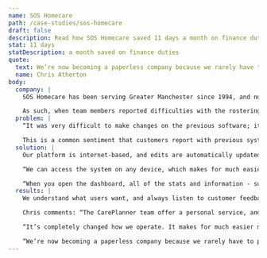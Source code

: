 ```yaml
---
name: SOS Homecare
path: /case-studies/sos-homecare
draft: false
description: Read how SOS Homecare saved 11 days a month on finance duties.
stat: 11 days
statDescription: a month saved on finance duties
quote:
  text: We’re now becoming a paperless company because we rarely have to print anything out. CarePlanner gets 9/10 from me, and I’m looking forward to future updates and even more functionality.
  name: Chris Atherton
body:
  company: |
    SOS Homecare has been serving Greater Manchester since 1994, and now boasts 200 staff providing 3,700 hours of domiciliary care each week. Chris Atherton has been operating as Director of Business Improvement since 2012, and it’s his job to oversee financial growth and enhancements to quality of service.

    As such, when team members reported difficulties with the rostering system, he looked for alternatives...
  problem: |
    “It was very difficult to make changes on the previous software; it couldn’t cope with edits and the rotas would be out of sync,” says Chris. “It wasn’t user-friendly at all, and we ended up duplicating a lot of work.”

    This is a common sentiment that customers report with previous systems, and we’re proud that CarePlanner has changed the way things are done.
  solution: |
    Our platform is internet-based, and edits are automatically updated across the board. This makes for easier management, freeing up time to focus on other aspects of the business.

    “We can access the system on any device, which makes for much easier monitoring, and our carers use smartphones to check-in at appointments.

    “When you open the dashboard, all of the stats and information - such as the number of hours of care we’re delivering - are right there. It’s an excellent reporting tool.”
  results: |
    We understand what users want, and always listen to customer feedback.

    Chris comments: “The CarePlanner team offer a personal service, and really embrace ideas on where improvements can be made. We’ve suggested a couple of things, and they’ve been implemented on the next update.

    “It’s completely changed how we operate. It makes for much easier monitoring, and we can even input staff training modules onto the system, which ensures we’re fully up-to-date with compliance.

    “We’re now becoming a paperless company because we rarely have to print anything out. CarePlanner gets 9/10 from me, and I’m looking forward to future updates and even more functionality.”
---
```

